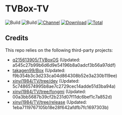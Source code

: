 # TVBox-TV

![Build](https://shields.io/github/actions/workflow/status/xinyi1984/TVBox-TV/TV.yml?branch=master&logo=github&label=Build)
![Build](https://shields.io/github/actions/workflow/status/xinyi1984/TVBox-TV/TVBox.yml?branch=master&logo=github&label=Build)
[![Channel](https://img.shields.io/badge/Follow-Telegram-blue.svg?logo=telegram)](https://t.me/klbot)
[![Download](https://img.shields.io/github/v/release/xinyi1984/TVBox-TV?color=orange&logoColor=orange&label=Download&logo=DocuSign)](https://github.com/xinyi1984/TVBox-TV/releases/latest) 
[![Total](https://shields.io/github/downloads/xinyi1984/TVBox-TV/total?logo=Bookmeter&label=Counts&logoColor=yellow&color=yellow)](https://github.com/xinyi1984/TVBox-TV/releases)

## Credits
This repo relies on the following third-party projects:
- [q215613905/TVBoxOS](https://github.com/q215613905/TVBoxOS) (Updated: a545c27b99b6d6d9e54196b8a0adcf3b56a97ddf)
- [takagen99/Box](https://github.com/takagen99/Box) (Updated: f9b354b3c3d233ca04d864308b52e3a230b119ee)
- [xinyi1984/TV/tree/dev](https://github.com/xinyi1984/TV/tree/dev) (Updated: 5c7486574995b8ae7c2729cec14adde51d3ba94a)
- [xinyi1984/TV/tree/fongmi](https://github.com/xinyi1984/TV/tree/fongmi) (Updated: 00a3bb5687b39cf2b231d07f11dc6bef1c7a852d)
- [xinyi1984/TV/tree/release](https://github.com/xinyi1984/TV/tree/release) (Updated: 1eba7119767105b18e28f642afdfb7fc1697303b)

